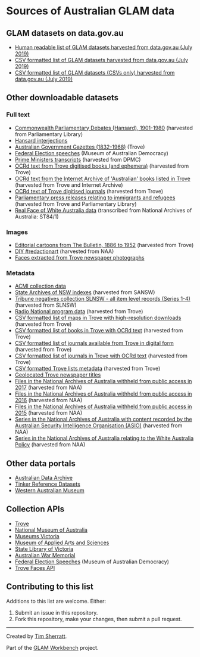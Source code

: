 # Sources of Australian GLAM data

## GLAM datasets on data.gov.au

* [Human readable list of GLAM datasets harvested from data.gov.au (July 2019)](glam_datasets_from_datagovau.md)
* [CSV formatted list of GLAM datasets harvested from data.gov.au (July 2019)](https://github.com/GLAM-Workbench/ozglam-data/blob/master/glam_datasets_all_formats_from_datagovau.csv)
* [CSV formatted list of GLAM datasets (CSVs only) harvested from data.gov.au (July 2019)](https://github.com/GLAM-Workbench/ozglam-data/blob/master/glam_datasets_csvs_from_datagovau.csv)

## Other downloadable datasets

### Full text

* [Commonwealth Parliamentary Debates (Hansard), 1901-1980](https://github.com/GLAM-Workbench/glam-data-list.git) (harvested from Parliamentary Library)
* [Hansard interjections](https://github.com/wragge/hansard-interjections)
* [Australian Government Gazettes (1832-1968)](https://help.nla.gov.au/trove/the-australian-government-gazettes-1832-1968) (Trove)
* [Federal Election speeches](https://electionspeeches.moadoph.gov.au/explore) (Museum of Australian Democracy)
* [Prime Ministers transcripts](https://github.com/wragge/pm-transcripts) (harvested from DPMC)
* [OCRd text from Trove digitised books (and ephemera)](https://glam-workbench.github.io/trove-books/#ocrd-text-from-trove-books-and-ephemera) (harvested from Trove)
* [OCRd text from the Internet Archive of 'Australian' books listed in Trove](https://glam-workbench.github.io/trove-books/#ocrd-text-from-the-internet-archive-of-australian-books-listed-in-trove) (harvested from Trove and Internet Archive)
* [OCRd text of Trove digitised journals](https://glam-workbench.github.io/trove-journals/#ocrd-text-from-trove-digitised-journals) (harvested from Trove)
* [Parliamentary press releases relating to immigrants and refugees](https://glam-workbench.github.io/trove-journals/#politicians-talking-about-immigrants-and-refugees) (harvested from Trove and Parliamentary Library)
* [Real Face of White Australia data](https://github.com/wragge/realface-data) (transcribed from National Archives of Australia: ST84/1)

### Images

* [Editorial cartoons from The Bulletin, 1886 to 1952](https://glam-workbench.github.io/trove-journals/#editorial-cartoons-from-the-bulletin-1886-to-1952) (harvested from Trove)
* [DIY #redactionart](https://github.com/wragge/diy-redactionart) (harvested from NAA)
* [Faces extracted from Trove newspaper photographs](https://doi.org/10.6084/m9.figshare.1439432.v1)

### Metadata

* [ACMI collection data](https://github.com/ACMILabs/collection)
* [State Archives of NSW indexes](https://github.com/wragge/srnsw-indexes) (harvested from SANSW)
* [Tribune negatives collection SLNSW - all item level records (Series 1-4)](https://doi.org/10.6084/m9.figshare.5971210.v1) (harvested from SLNSW)
* [Radio National program data](https://github.com/wragge/radio-national-data) (harvested from Trove)
* [CSV formatted list of maps in Trove with high-resolution downloads](https://glam-workbench.github.io/trove-maps/#csv-formatted-list-of-maps-with-high-resolution-downloads) (harvested from Trove)
* [CSV formatted list of books in Trove with OCRd text](https://glam-workbench.github.io/trove-books/#csv-formatted-list-of-books-with-ocrd-text) (harvested from Trove)
* [CSV formatted list of journals available from Trove in digital form](https://glam-workbench.github.io/trove-journals/#csv-formatted-list-of-journals-available-from-trove-in-digital-form) (harvested from Trove)
* [CSV formatted list of journals in Trove with OCRd text](https://glam-workbench.github.io/trove-journals/#csv-formatted-list-of-journals-with-ocrd-text) (harvested from Trove)
* [CSV formatted Trove lists metadata](https://glam-workbench.github.io/trove-lists/#trove-lists-metadata) (harvested from Trove)
* [Geolocated Trove newspaper titles](https://docs.google.com/spreadsheets/d/1rURriHBSf3MocI8wsdl1114t0YeyU0BVSXWeg232MZs/edit?usp=sharing)
* [Files in the National Archives of Australia withheld from public access in 2017](https://doi.org/10.6084/m9.figshare.5900125.v1) (harvested from NAA)
* [Files in the National Archives of Australia withheld from public access in 2016](https://doi.org/10.6084/m9.figshare.4530851.v1) (harvested from NAA)
* [Files in the National Archives of Australia withheld from public access in 2015](https://doi.org/10.6084/m9.figshare.2060052.v1) (harvested from NAA)
* [Series in the National Archives of Australia with content recorded by the Australian Security Intelligence Organisation (ASIO)](https://glam-workbench.github.io/naa-asio/#data) (harvested from NAA)
* [Series in the National Archives of Australia relating to the White Australia Policy](https://glam-workbench.github.io/naa-wap/#data) (harvested from NAA)

## Other data portals

* [Australian Data Archive](https://ada.edu.au/)
* [Tinker Reference Datasets](https://tinker.edu.au/data/available-datasets/)
* [Western Australian Museum](http://data.museum.wa.gov.au/search/type/dataset)

## Collection APIs

* [Trove](https://help.nla.gov.au/trove/building-with-trove/api)
* [National Museum of Australia](https://www.nma.gov.au/about/our-collection/our-apis)
* [Museums Victoria](https://collections.museumvictoria.com.au/developers)
* [Museum of Applied Arts and Sciences](https://api.maas.museum/docs)
* [State Library of Victoria](http://api.slv.vic.gov.au/)
* [Australian War Memorial](https://api.awm.gov.au/#introduction)
* [Federal Election Speeches](https://electionspeeches.moadoph.gov.au/explore) (Museum of Australian Democracy)
* [Trove Faces API](https://faceapi.herokuapp.com/)

## Contributing to this list

Additions to this list are welcome. Either:

1. Submit an issue in this repository.
2. Fork this repository, make your changes, then submit a pull request.

----

Created by [Tim Sherratt](https://timsherratt.org).

Part of the [GLAM Workbench](https://glam-workbench.github.io/) project.
